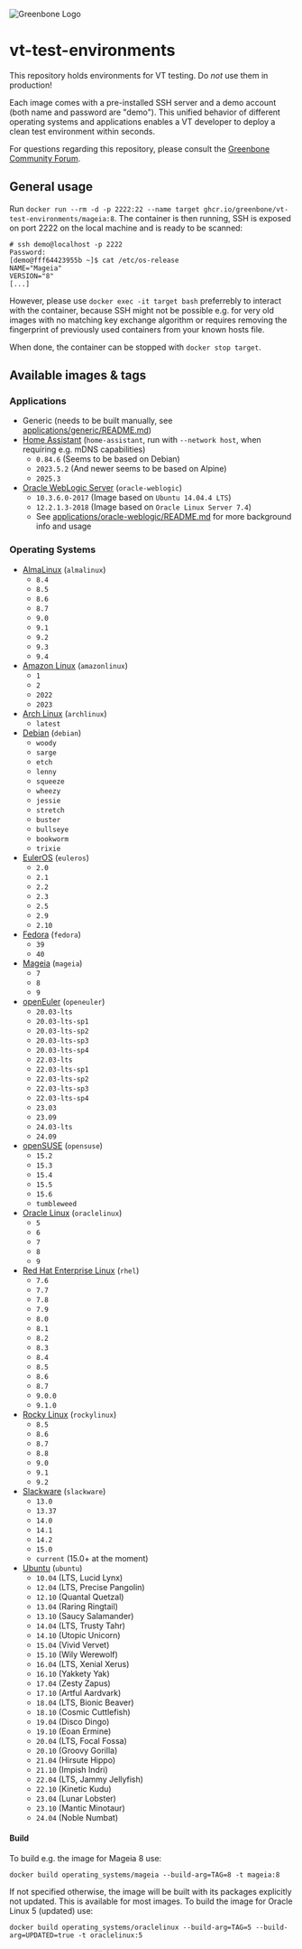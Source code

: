 ![Greenbone Logo](https://www.greenbone.net/wp-content/uploads/gb_new-logo_horizontal_rgb_small.png)

# vt-test-environments

This repository holds environments for VT testing. Do _not_ use them in production!

Each image comes with a pre-installed SSH server and a demo account (both name and password are "demo"). This unified behavior of different operating systems and applications enables a VT developer to deploy a clean test environment within seconds.

For questions regarding this repository, please consult the [Greenbone Community Forum](https://forum.greenbone.net/).

## General usage

Run `docker run --rm -d -p 2222:22 --name target ghcr.io/greenbone/vt-test-environments/mageia:8`. The container is then running, SSH is exposed on port 2222 on the local machine and is ready to be scanned:

```
# ssh demo@localhost -p 2222
Password: 
[demo@fff64423955b ~]$ cat /etc/os-release 
NAME="Mageia"
VERSION="8"
[...]
```

However, please use `docker exec -it target bash` preferrebly to interact with the container, because SSH might not be possible e.g. for very old images with no matching key exchange algorithm or requires removing the fingerprint of previously used containers from your known hosts file.

When done, the container can be stopped with `docker stop target`.

## Available images & tags

### Applications

- Generic (needs to be built manually, see [applications/generic/README.md](applications/generic/README.md))
- [Home Assistant](https://ghcr.io/greenbone/vt-test-environments/home-assistant) (`home-assistant`, run with `--network host`, when requiring e.g. mDNS capabilities)
  - `0.84.6` (Seems to be based on Debian)
  - `2023.5.2` (And newer seems to be based on Alpine)
  - `2025.3`
- [Oracle WebLogic Server](https://ghcr.io/greenbone/vt-test-environments/oracle-weblogic) (`oracle-weblogic`)
  - `10.3.6.0-2017` (Image based on `Ubuntu 14.04.4 LTS`)
  - `12.2.1.3-2018` (Image based on `Oracle Linux Server 7.4`)
  - See [applications/oracle-weblogic/README.md](applications/oracle-weblogic/README.md) for more background info and usage

### Operating Systems

- [AlmaLinux](https://ghcr.io/greenbone/vt-test-environments/almalinux) (`almalinux`)
  - `8.4`
  - `8.5`
  - `8.6`
  - `8.7`
  - `9.0`
  - `9.1`
  - `9.2`
  - `9.3`
  - `9.4`
- [Amazon Linux](https://ghcr.io/greenbone/vt-test-environments/amazonlinux) (`amazonlinux`)
  - `1`
  - `2`
  - `2022`
  - `2023`
- [Arch Linux](https://ghcr.io/greenbone/vt-test-environments/archlinux) (`archlinux`)
  - `latest`
- [Debian](https://ghcr.io/greenbone/vt-test-environments/debian) (`debian`)
  - `woody`
  - `sarge`
  - `etch`
  - `lenny`
  - `squeeze`
  - `wheezy`
  - `jessie`
  - `stretch`
  - `buster`
  - `bullseye`
  - `bookworm`
  - `trixie`
- [EulerOS](https://ghcr.io/greenbone/vt-test-environments/euleros) (`euleros`)
  - `2.0`
  - `2.1`
  - `2.2`
  - `2.3`
  - `2.5`
  - `2.9`
  - `2.10`
- [Fedora](https://ghcr.io/greenbone/vt-test-environments/fedora) (`fedora`)
  - `39`
  - `40`
- [Mageia](https://ghcr.io/greenbone/vt-test-environments/mageia) (`mageia`)
  - `7`
  - `8`
  - `9`
- [openEuler](https://ghcr.io/greenbone/vt-test-environments/openeuler) (`openeuler`)
  - `20.03-lts`
  - `20.03-lts-sp1`
  - `20.03-lts-sp2`
  - `20.03-lts-sp3`
  - `20.03-lts-sp4`
  - `22.03-lts`
  - `22.03-lts-sp1`
  - `22.03-lts-sp2`
  - `22.03-lts-sp3`
  - `22.03-lts-sp4`
  - `23.03`
  - `23.09`
  - `24.03-lts`
  - `24.09`
- [openSUSE](https://ghcr.io/greenbone/vt-test-environments/opensuse) (`opensuse`)
  - `15.2`
  - `15.3`
  - `15.4`
  - `15.5`
  - `15.6`
  - `tumbleweed`
- [Oracle Linux](https://ghcr.io/greenbone/vt-test-environments/oraclelinux) (`oraclelinux`)
  - `5`
  - `6`
  - `7`
  - `8`
  - `9`
- [Red Hat Enterprise Linux](https://ghcr.io/greenbone/vt-test-environments/rhel) (`rhel`)
  - `7.6`
  - `7.7`
  - `7.8`
  - `7.9`
  - `8.0`
  - `8.1`
  - `8.2`
  - `8.3`
  - `8.4`
  - `8.5`
  - `8.6`
  - `8.7`
  - `9.0.0`
  - `9.1.0`
- [Rocky Linux](https://ghcr.io/greenbone/vt-test-environments/rockylinux) (`rockylinux`)
  - `8.5`
  - `8.6`
  - `8.7`
  - `8.8`
  - `9.0`
  - `9.1`
  - `9.2`
- [Slackware](https://ghcr.io/greenbone/vt-test-environments/slackware) (`slackware`)
  - `13.0`
  - `13.37`
  - `14.0`
  - `14.1`
  - `14.2`
  - `15.0`
  - `current` (15.0+ at the moment)
- [Ubuntu](https://ghcr.io/greenbone/vt-test-environments/ubuntu) (`ubuntu`)
  - `10.04` (LTS, Lucid Lynx)
  - `12.04` (LTS, Precise Pangolin)
  - `12.10` (Quantal Quetzal)
  - `13.04` (Raring Ringtail)
  - `13.10` (Saucy Salamander)
  - `14.04` (LTS, Trusty Tahr)
  - `14.10` (Utopic Unicorn)
  - `15.04` (Vivid Vervet)
  - `15.10` (Wily Werewolf)
  - `16.04` (LTS, Xenial Xerus)
  - `16.10` (Yakkety Yak)
  - `17.04` (Zesty Zapus)
  - `17.10` (Artful Aardvark)
  - `18.04` (LTS, Bionic Beaver)
  - `18.10` (Cosmic Cuttlefish)
  - `19.04` (Disco Dingo)
  - `19.10` (Eoan Ermine)
  - `20.04` (LTS, Focal Fossa)
  - `20.10` (Groovy Gorilla)
  - `21.04` (Hirsute Hippo)
  - `21.10` (Impish Indri)
  - `22.04` (LTS, Jammy Jellyfish)
  - `22.10` (Kinetic Kudu)
  - `23.04` (Lunar Lobster)
  - `23.10` (Mantic Minotaur)
  - `24.04` (Noble Numbat)

#### Build

To build e.g. the image for Mageia 8 use:

```
docker build operating_systems/mageia --build-arg=TAG=8 -t mageia:8
```

If not specified otherwise, the image will be built with its packages explicitly not updated. This is available for most images. To build the image for Oracle Linux 5 (updated) use:

```
docker build operating_systems/oraclelinux --build-arg=TAG=5 --build-arg=UPDATED=true -t oraclelinux:5
```
